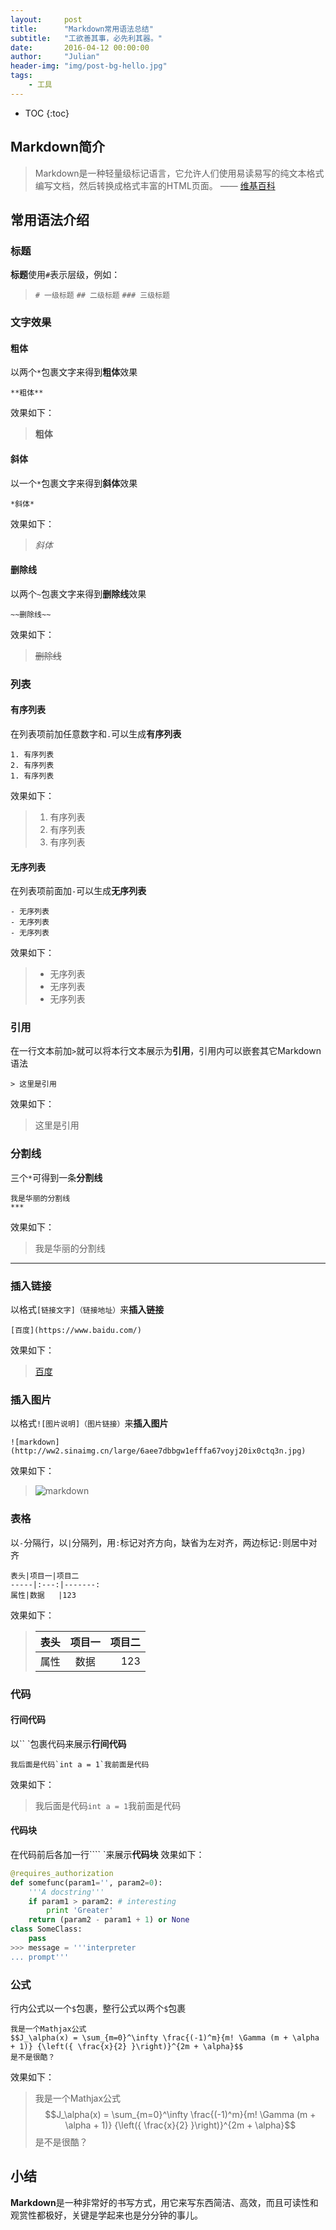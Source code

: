```yaml
---
layout:     post
title:      "Markdown常用语法总结"
subtitle:   "工欲善其事，必先利其器。"
date:       2016-04-12 00:00:00
author:     "Julian"
header-img: "img/post-bg-hello.jpg"
tags:
    - 工具
---
```


* TOC
{:toc}

## Markdown简介
> Markdown是一种轻量级标记语言，它允许人们使用易读易写的纯文本格式编写文档，然后转换成格式丰富的HTML页面。 —— [维基百科](https://zh.wikipedia.org/wiki/Markdown)

## 常用语法介绍

### 标题
**标题**使用`#`表示层级，例如：
> `# 一级标题`
> `## 二级标题`
> `### 三级标题`

### 文字效果
#### 粗体
以两个`*`包裹文字来得到**粗体**效果
```
**粗体**
```
效果如下：
>**粗体**
#### 斜体
以一个`*`包裹文字来得到**斜体**效果
```
*斜体*
```
效果如下：
>*斜体*
#### 删除线
以两个`~`包裹文字来得到**删除线**效果
```
~~删除线~~
```
效果如下：
>~~删除线~~

### 列表
#### 有序列表
在列表项前加任意数字和`.`可以生成**有序列表**
```
1. 有序列表
2. 有序列表
1. 有序列表
```
效果如下：
> 1. 有序列表
> 2. 有序列表
> 1. 有序列表
#### 无序列表
在列表项前面加`-`可以生成**无序列表**
```
- 无序列表
- 无序列表
- 无序列表
```
效果如下：
>- 无序列表
>- 无序列表
>- 无序列表

### 引用
在一行文本前加`>`就可以将本行文本展示为**引用**，引用内可以嵌套其它Markdown语法
```
> 这里是引用
```
效果如下：
> 这里是引用

### 分割线
三个`*`可得到一条**分割线**
```
我是华丽的分割线
***
```
效果如下：
>我是华丽的分割线
***

### 插入链接
以格式`[链接文字]（链接地址）`来**插入链接**
```
[百度](https://www.baidu.com/)
```
效果如下：
>[百度](https://www.baidu.com/)

### 插入图片
以格式`![图片说明]（图片链接）`来**插入图片**
```
![markdown](http://ww2.sinaimg.cn/large/6aee7dbbgw1efffa67voyj20ix0ctq3n.jpg)
```
效果如下：
>![markdown](http://ww2.sinaimg.cn/large/6aee7dbbgw1efffa67voyj20ix0ctq3n.jpg)



### 表格
以`-`分隔行，以`|`分隔列，用`:`标记对齐方向，缺省为左对齐，两边标记`:`则居中对齐
```
表头|项目一|项目二    
-----|:---:|-------:
属性|数据   |123
```
效果如下：
>表头|项目一|项目二    
>------|:-------:|-------:
>属性|  数据  |123

### 代码
#### 行间代码
以`` `包裹代码来展示**行间代码**
```
我后面是代码`int a = 1`我前面是代码
```
效果如下：
> 我后面是代码`int a = 1`我前面是代码

#### 代码块
在代码前后各加一行```` `来展示**代码块**
效果如下：
``` python
@requires_authorization
def somefunc(param1='', param2=0):
    '''A docstring'''
    if param1 > param2: # interesting
        print 'Greater'
    return (param2 - param1 + 1) or None
class SomeClass:
    pass
>>> message = '''interpreter
... prompt'''
```

### 公式
行内公式以一个`$`包裹，整行公式以两个`$`包裹
```
我是一个Mathjax公式
$$J_\alpha(x) = \sum_{m=0}^\infty \frac{(-1)^m}{m! \Gamma (m + \alpha + 1)} {\left({ \frac{x}{2} }\right)}^{2m + \alpha}$$
是不是很酷？
```
效果如下：
>我是一个Mathjax公式
>$$J_\alpha(x) = \sum_{m=0}^\infty \frac{(-1)^m}{m! \Gamma (m + \alpha + 1)} {\left({ \frac{x}{2} }\right)}^{2m + \alpha}$$
>是不是很酷？

## 小结
**Markdown**是一种非常好的书写方式，用它来写东西简洁、高效，而且可读性和观赏性都极好，关键是学起来也是分分钟的事儿。








 


